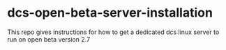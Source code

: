 # dcs-open-beta-server-installation
This repo gives instructions for how to get a dedicated dcs linux server to run on open beta version 2.7
